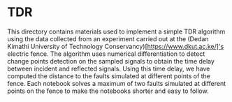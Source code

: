 # TDR

This directory contains materials used to implement a simple TDR algorithm using the data collected from an experiment carried out at the (Dedan Kimathi University of Technology Conservancy)[https://www.dkut.ac.ke/]'s electric fence. The algorithm uses numerical differentiation to detect change points detection on the sampled signals to obtain the time delay between incident and reflected signals. Using this time delay, we have computed the distance to the faults simulated at different points of the fence. Each notebook solves a maximum of two faults simulated at different points on the fence to make the notebooks shorter and easy to follow.
